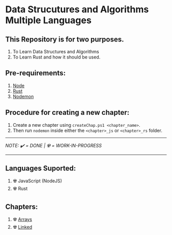 # Data Strucutures and Algorithms Multiple Languages 

## This Repository is for two purposes.
1. To Learn Data Structures and Algorithms
2. To Learn Rust and how it should be used.

## Pre-requirements:

1. [Node](https://nodejs.org/en)
2. [Rust](https://www.rust-lang.org/)
3. [Nodemon](https://nodemon.io/)

## Procedure for creating a new chapter:

1. Create a new chapter using `createChap.ps1 <chapter_name>`.
2. Then run `nodemon` inside either the `<chapter>_js` or `<chapter>_rs` folder.

---

*NOTE: ✔️  = DONE | ☢️ = WORK-IN-PROGRESS*

---

## Languages Suported:

1. ☢️  JavaScript (NodeJS)
2. ☢️  Rust

## Chapters:

1. ☢️ [Arrays](./a_arrays)
2. ☢️ [Linked](./b_linked_lists)
